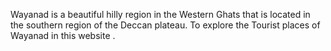 Wayanad is a beautiful hilly region in the Western Ghats that is located in the southern region of the Deccan plateau. To explore the Tourist places of Wayanad in this website .
